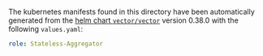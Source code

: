 The kubernetes manifests found in this directory have been automatically generated
from the [helm chart `vector/vector`](https://github.com/vectordotdev/helm-charts/tree/master/charts/vector)
version 0.38.0 with the following `values.yaml`:

```yaml
role: Stateless-Aggregator
```
